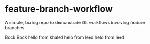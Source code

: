 # feature-branch-workflow

A simple, boring repo to demonstrate Git workflows involving feature branches.

Bock Bock
hello from khaled
helo from leed
helo from leed
